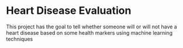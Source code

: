 # Heart Disease Evaluation

This project has the goal to tell whether someone will or will not have a heart disease based on some health markers using machine learning techniques
